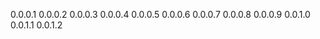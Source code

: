 <!--
 * @Descripttion: your project
 * @version: 1.0
 * @Author: QJH
 * @Date: 2021-07-28 09:34:37
 * @LastEditors: QJH
 * @LastEditTime: 2022-05-25 09:02:24
-->
0.0.0.1
0.0.0.2
0.0.0.3
0.0.0.4
0.0.0.5
0.0.0.6
0.0.0.7
0.0.0.8
0.0.0.9
0.0.1.0
0.0.1.1
0.0.1.2